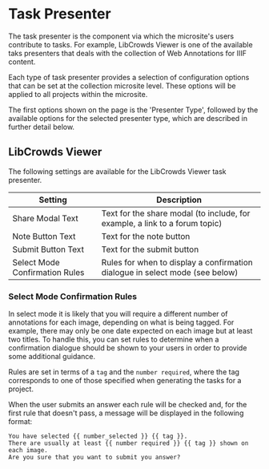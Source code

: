 # Task Presenter

The task presenter is the component via which the microsite's users contribute
to tasks. For example, LibCrowds Viewer is one of the available taks presenters
that deals with the collection of Web Annotations for IIIF content.

Each type of task presenter provides a selection of configuration options that
can be set at the collection microsite level. These options will be applied to
all projects within the microsite.

The first options shown on the page is the 'Presenter Type', followed by the
available options for the selected presenter type, which are described in
further detail below.

## LibCrowds Viewer

The following settings are available for the LibCrowds Viewer task presenter.

| Setting                        | Description
|--------------------------------|------------------------------------------------------------------------------|
| Share Modal Text               | Text for the share modal (to include, for example, a link to a forum topic)  |
| Note Button Text               | Text for the note button                                                     |
| Submit Button Text             | Text for the submit button                                                   |
| Select Mode Confirmation Rules | Rules for when to display a confirmation dialogue in select mode (see below) |

### Select Mode Confirmation Rules

In select mode it is likely that you will require a different number of
annotations for each image, depending on what is being tagged. For example,
there may only be one date expected on each image but at least two titles. To
handle this, you can set rules to determine when a confirmation dialogue should
be shown to your users in order to provide some additional guidance.

Rules are set in terms of a `tag` and the `number required`, where the tag
corresponds to one of those specified when generating the tasks for a project.

When the user submits an answer each rule will be checked and, for the first
rule that doesn't pass, a message will be displayed in the following format:

```
You have selected {{ number_selected }} {{ tag }}.
There are usually at least {{ number required }} {{ tag }} shown on each image.
Are you sure that you want to submit you answer?
```
